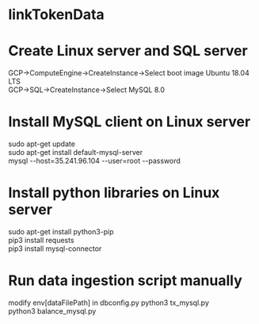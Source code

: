 # linkTokenData

# Create Linux server and SQL server
GCP->ComputeEngine->CreateInstance->Select boot image Ubuntu 18.04 LTS \
GCP->SQL->CreateInstance->Select MySQL 8.0

# Install MySQL client on Linux server
sudo apt-get update \
sudo apt-get install default-mysql-server \
mysql --host=35.241.96.104 --user=root --password

# Install python libraries on Linux server
sudo apt-get install python3-pip \
pip3 install requests \
pip3 install mysql-connector 

# Run data ingestion script manually
modify env[dataFilePath] in dbconfig.py
python3 tx_mysql.py \
python3 balance_mysql.py 

